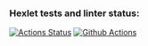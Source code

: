 ### Hexlet tests and linter status:
[![Actions Status](https://github.com/PolinaVoronczova/php-project-48/workflows/hexlet-check/badge.svg)](https://github.com/PolinaVoronczova/php-project-48/actions)
[![Github Actions](https://github.com/PolinaVoronczova/php-project-48/workflows/genDiff/badge.svg)](https://github.com/PolinaVoronczova/php-project-48/actions)
